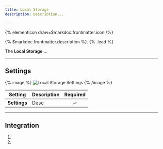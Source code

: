 ```yaml
---
title: Local Storage
description: Description...

---
```


{% elementIcon draw=$markdoc.frontmatter.icon /%}

{% $markdoc.frontmatter.description %}. {% .lead %}

The **Local Storage** ...

---

## Settings

{% image %}
![Local Storage Settings](/assets/ytp/layouts/storage-local.webp)
{% /image %}

| Setting | Description | Required |
| ------- | ----------- | :------: |
| **Settings** | Desc | &#x2713; |

---

## Integration

1.
1.
